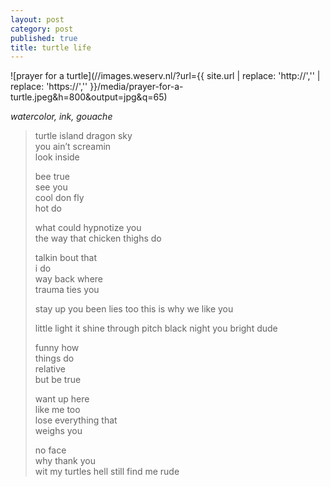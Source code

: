 ```yaml
---
layout: post
category: post
published: true
title: turtle life
---
```

![prayer for a turtle](//images.weserv.nl/?url={{ site.url | replace: 'http://','' | replace: 'https://','' }}/media/prayer-for-a-turtle.jpeg&h=800&output=jpg&q=65)
<!--more-->
<span class='date fr'>*watercolor, ink, gouache*</span><br>  
  
  
> turtle island
> dragon sky      
> you ain’t screamin   
> look inside         
>  
> bee true  
> see you  
> cool don fly  
> hot do  
> 
> what could 
> hypnotize you  
> the way that 
> chicken thighs do
>  
> talkin bout that     
> i do          
> way back where    
> trauma ties you
> 
> stay up
> you been lies too
> this is why 
> we like you
> 
> little light
> it shine through
> pitch black night
> you bright dude
>  
> funny how    
> things do    
> relative  
> but be true  
>  
> want up here   
> like me too   
> lose everything that   
> weighs you   
>   
> no face  
> why thank you  
> wit my turtles hell still find me rude